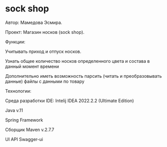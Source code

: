 # sock shop

Автор: Мамедова Эсмира.

Проект: Магазин носков (sock shop).

Функции:

Учитывать приход и отпуск носков.

Узнать общее количество носков определенного цвета и состава в данный момент времени

Дополнительно иметь возможность парсить (читать и преобразовывать данные) файлы с данными по товару

Технологии:

Среда разработки IDE: Intelij IDEA 2022.2.2 (Ultimate Edition)

Java v.11

Spring Framework

Сборщик Maven v.2.7.7

UI API Swagger-ui
